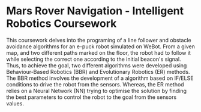 # Mars Rover Navigation - Intelligent Robotics Coursework

This coursework delves into the programing of a line follower and obstacle avoidance algorithms for an e-puck robot simulated on WeBot. From a given map, and two different paths marked on the floor, the robot had to follow it while selecting the correct one according to the initial beacon's signal. Thus, to achieve the goal, two different algorithms were developed using Behaviour-Based Robotics (BBR) and Evolutionary Robotics (ER) methods. The BBR method involves the development of a algorithm based on IF/ELSE conditions to drive the robot from the sensors. Whereas, the ER method relies on a Neural Network (NN) trying to optimise the solution by finding the best parameters to control the robot to the goal from the sensors values.  
